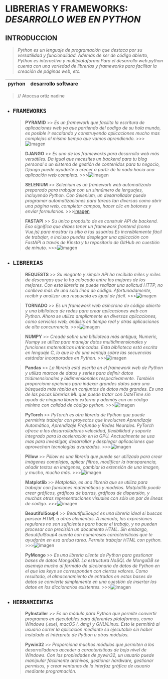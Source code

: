 # **LIBRERIAS Y FRAMEWORKS:  _*DESARROLLO WEB EN PYTHON*_**

## INTRODUCCION
> _Python es un lenguaje de programación que destaca por su versatilidad y funcionalidad. Además de ser de código abierto, Python es interactivo y multiplataforma.Para el desarrollo web python cuenta con una variedad de librerías y frameworks para facilitar la creación de páginas web, etc._

| pyrhon | desarrollo software |
|------|------|

> // Atoccsa ortiz nadine


- ## ``FRAMEWORKS`` 


	> **PYRAMID**
		>> _Es un framework que facilita la escritura de aplicaciones web ya que partiendo del codigo de su hola mundo, es posible ir escalando y construyendo aplicaciones mucho mas complejas al mismo tiempo que vamos aprendiendo._
				>>> ![imagen](https://th.bing.com/th/id/OIP.snbK0wo0P_xSag7LM72OKwHaGg?pid=ImgDet&rs=1.jpg "")


	> **DJANGO**
		>> _Es uno de los frameworks para desarrollo web más versátiles. Da igual que necesites un backend para tu blog personal o un sistema de gestión de contenidos para tu negocio, Django puede ayudarte a crecer a partir de la nada hacia una aplicación web completa._
				>>>![imagen](https://th.bing.com/th/id/OIP.4sE-O5iM_y3es2p1a32ADwHaEK?pid=ImgDet&rs=1.jpg "Título alternativo")
	
	
	> **SELENIUM**
		>> _Selenium es un framework web automatizado preparado para trabajar con un sinnúmero de lenguajes, incluyendo Python. Con Selenium, un desarrollador puede programar automatizaciones para tareas tan diversas como abrir una página web, completar campos, hacer clic en botones y enviar formularios._ 
				>>>[imagen](https://th.bing.com/th/id/R.553636a3efc8f7aa2c4d0dbc72143b88?rik=uq5gV1s0aHQOtg&pid=ImgRaw&r=0.jpg "Título alternativo")
		
		
	> **FASTAPI**
		>> _Su único propósito de es construir API de backend. Eso significa que debes tener un framework frontend (como Vue.js) para mostrar tu sitio a tus usuarios.Es increíblemente fácil de trabajar, e incluso puedes desplegar una aplicación con FastAPI a través de Kinsta y tu repositorio de GitHub en cuestión de minuto._
				>>>![imagen](https://files.realpython.com/media/fastapi-path-params-image01.f8af7578f694.png "Título alternativo")
	
	
	
- ##  ``LIBRERIAS`` 

	> **REQUESTS**
		>> _Su elegante y simple API ha recibido miles y miles de descargas que lo ha colocado entre los mejores de los mejores. Con esta librería se puede realizar una solictud HTTP, no conlleva más de una sola línea de código. Afortunadamente, recibir y analizar una respuesta es igual de fácil._
				>>>![imagen](https://media.geeksforgeeks.org/wp-content/uploads/20200312184442/Python-Requests-Tutorials.jpg "Título alternativo")
		
		
	> **TORNADO** 
		>> _Es un framework web asíncrono de código abierto y una biblioteca de redes para crear aplicaciones web con Python. Ahora se utiliza ampliamente en diversas aplicaciones, como servicios web, análisis en tiempo real y otras aplicaciones de alta concurrencia._
				>>>![imagen](https://th.bing.com/th/id/OIP.GoLgX20Kiim1B5CsVsPd2wAAAA?pid=ImgDet&rs=1.jpg "Título alternativo")
		
		
	> **NUMPY**
		>> _Creada sobre una biblioteca más 	antigua, Numeric, Numpy se utiliza para manejar datos multidimensionales y funciones matemáticas intrincadas. Esta biblioteca está escrita en lenguaje C, lo que le da una ventaja sobre las 	secuencias estándar incorporadas en Python._
				>>>![imagen](https://pythondiario.com/wp-content/uploads/2019/01/numpy11.png "Título alternativo")
		
		
	> **Pandas**
		>> _La librería está escrita en el framework web de Python y utiliza marcos de datos y series para definir datos tridimensionales y bidimensionales respectivamente. También proporciona opciones para indexar grandes datos para una búsqueda más rápida en conjuntos de datos más grandes. Es una de las pocas librerías ML que puede tratar con DateTime sin ayuda de ninguna librería externa y además con un código mínimo con calidad de código python._ 
				>>>![imagen](https://th.bing.com/th/id/R.99aceaefddd3fc335e08502d22bcc5d0?rik=ZcKO%2bzkeRTzG4A&riu=http%3a%2f%2ftanukamandal.com%2fwp-content%2fuploads%2f2018%2f03%2fPandas.jpg&ehk=l0r1fGcoAfdn25rPInoBrOHZHXZqeR8v1UjjZ9xDJDY%3d&risl=&pid=ImgRaw&r=0.jpg)


	> **PyTorch**
		>> _PyTorch es otra librería de Python que puede permitirte trabajar con proyectos que involucren Aprendizaje Automático, Aprendizaje Profundo y Redes Neurales. PyTorch ofrece a los desarrolladores velocidad, flexibilidad y soporte integrado para la aceleración en la GPU. Anctualmente se usa mas para investigar, desarrollar y desplegar aplicaciones que aprovechan tecnologías avanzadas._
				>>>![imagen](https://th.bing.com/th/id/OIP.TajoIRVZx9rNIGBsci4rJgAAAA?pid=ImgDet&rs=1.jpg) 


	> **Pillow**
		>> _Pillow es una librería que puede ser utilizado para crear imágenes complejas, aplicar filtros, modificar la transparencia, añadir textos en imágenes, cambiar la extensión de una imagen, y mucho, mucho más._
				>>>![imagen](https://th.bing.com/th/id/R.ffa80354da42f7800bc823e1ceafae2d?rik=cAul6zGIJCDBOg&pid=ImgRaw&r=0.jpg "Título alternativo")


	> **Matplotlib**
		>> _Matplotlib, es una librería que se utiliza para trabajar con funciones matemáticas y modelos. Matplotlib puede crear gráficos, gráficos de barras, gráficos de dispersión, y muchas otras representaciones visuales con sólo un par de líneas de código._
				>>>![imagen](https://th.bing.com/th/id/OIP.5MbBRkXsg7VFaRaSauMTFgHaHH?pid=ImgDet&rs=1.jpg "Título alternativo")


	> **BeautifulSoup4**
		>> _BeautifulSoup4 es una librería ideal si buscas parsear HTML a otros elementos. A menudo, las expresiones regulares no son suficientes para hacer el trabajo, y no pueden procesar con precisión un documento HTML. Sin embargo, BeautifulSoup4 cuenta con numerosas características que te ayudarán en esa ardua tarea. Permite trabajar HTML con python._
				>>>![imagen](https://programacionpython80889555.files.wordpress.com/2021/09/bs.png "Título alternativo")


	> **PyMongo**
		>> _Es una librería cliente de Python para gestionar bases de datos MongoDB. La estructura NoSQL de MongoDB se asemeja mucho al formato de diccionario de datos de Python en el que las keys se corresponden con ciertos valores. Como resultado, el almacenamiento de entradas en estas bases de datos se convierte simplemente en una cuestión de insertar los datos en los diccionarios existentes._
				>>>![imagen](https://th.bing.com/th/id/OIP.PZG3ky-0X1FHAnMHi4M7NQHaEu?pid=ImgDet&rs=1.jpg "Título alternativo")


- ##  ``HERRAMIENTAS`` 

	> **PyInstaller**
		>> _Es un módulo para Python que permite convertir programas en ejecutables para diferentes plataformas, como Windows (.exe), macOS (. dmg) y GNU/Linux. Esto le permitirá al usuario correr la aplicación mediante su ejecutable sin haber instalado el intérprete de Python u otros módulos._
				


	> **Pywin32**
		>> _Proporciona muchos módulos que permiten a los desarrolladores acceder a características de bajo nivel de Windows. Con las propiedades de pywin32, un usuario puede manipular fácilmente archivos, gestionar hardware, gestionar permisos, y crear ventanas de la interfaz gráfica de usuario mediante programación._
				